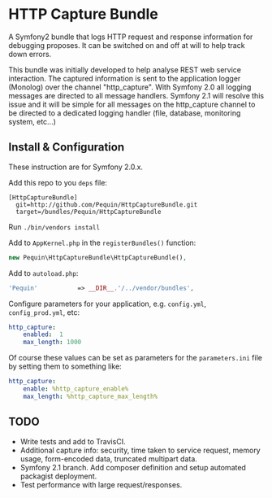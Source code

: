 HTTP Capture Bundle
===================
A Symfony2 bundle that logs HTTP request and response information for debugging proposes. It can be switched on and off at will to help track down errors.

This bundle was initially developed to help analyse REST web service interaction. The captured information is sent to the application logger (Monolog) over the channel "http_capture". With Symfony 2.0 all logging messages are directed to all message handlers. Symfony 2.1 will resolve this issue and it will be simple for all messages on the http_capture channel to be directed to a dedicated logging handler (file, database, monitoring system, etc...)

Install & Configuration
-----------------------
These instruction are for Symfony 2.0.x.

Add this repo to you `deps` file:
```
[HttpCaptureBundle]
  git=http://github.com/Pequin/HttpCaptureBundle.git
  target=/bundles/Pequin/HttpCaptureBundle
```

Run `./bin/vendors install`

Add to `AppKernel.php` in the `registerBundles()` function:
```php
new Pequin\HttpCaptureBundle\HttpCaptureBundle(),
```

Add to `autoload.php`:
```php
'Pequin'           => __DIR__.'/../vendor/bundles',
```

Configure parameters for your application, e.g. `config.yml`, `config_prod.yml`, etc:
```yaml
http_capture:
    enabled:  1
    max_length: 1000
```

Of course these values can be set as parameters for the `parameters.ini` file by setting them to something like:
```yaml
http_capture:
    enable: %http_capture_enable%
    max_length: %http_capture_max_length%
```

TODO
----
* Write tests and add to TravisCI.
* Additional capture info: security, time taken to service request, memory usage, form-encoded data, truncated multipart data.
* Symfony 2.1 branch. Add composer definition and setup automated packagist deployment.
* Test performance with large request/responses.

